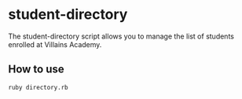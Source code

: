# student-directory #

The student-directory script allows you to manage the list of students enrolled at Villains Academy.

## How to use ##

```shell
ruby directory.rb
```
